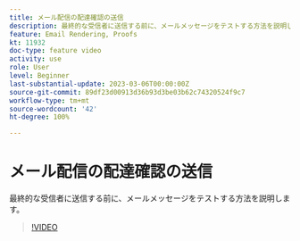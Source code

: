 ```yaml
---
title: メール配信の配達確認の送信
description: 最終的な受信者に送信する前に、メールメッセージをテストする方法を説明します。
feature: Email Rendering, Proofs
kt: 11932
doc-type: feature video
activity: use
role: User
level: Beginner
last-substantial-update: 2023-03-06T00:00:00Z
source-git-commit: 89df23d00913d36b93d3be03b62c74320524f9c7
workflow-type: tm+mt
source-wordcount: '42'
ht-degree: 100%

---
```


# メール配信の配達確認の送信

最終的な受信者に送信する前に、メールメッセージをテストする方法を説明します。

>[!VIDEO](https://video.tv.adobe.com/v/3416038/?quality=12&learn=on)
